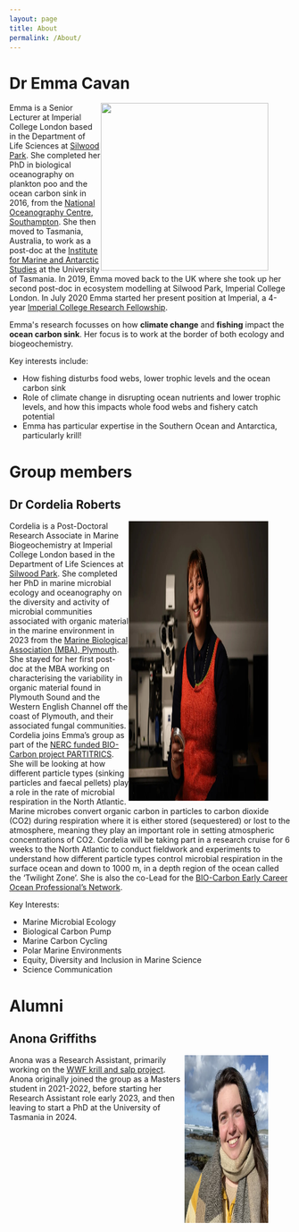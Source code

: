 ```yaml
---
layout: page
title: About
permalink: /About/
---
```


# Dr Emma Cavan

<figure>
    <img src="/Images/profile_pic.jpg" style="float: right;" width = "300" height = "300" alt="" >
</figure>

Emma is a Senior Lecturer at Imperial College London based in the Department of Life Sciences at [Silwood Park](https://www.imperial.ac.uk/silwood-park/). She completed her PhD in biological oceanography on plankton poo and the ocean carbon sink in 2016, from the [National Oceanography Centre, Southampton](https://www.noc.ac.uk). She then moved to Tasmania, Australia, to work as a post-doc at the [Institute for Marine and Antarctic Studies](https://www.imas.utas.edu.au) at the University of Tasmania. In 2019, Emma moved back to the UK where she took up her second post-doc in ecosystem modelling at Silwood Park, Imperial College London. In July 2020 Emma started her present position at Imperial, a 4-year [Imperial College Research Fellowship](http://127.0.0.1:4000/Research/).

Emma's research focusses on how **climate change** and **fishing** impact the **ocean carbon sink**. Her focus is to work at the border of both ecology and biogeochemistry.  
  
  Key interests include:

- How fishing disturbs food webs, lower trophic levels and the ocean carbon sink 
- Role of climate change in disrupting ocean nutrients and lower trophic levels, and how this impacts whole food webs and fishery catch potential
- Emma has particular expertise in the Southern Ocean and Antarctica, particularly krill!



# Group members

## Dr Cordelia Roberts

<figure>
<img src="/Images/RS5277_Cordelia-Roberts-2-alt-1536x1024.jpg" style="float: right;" width = "250" height = "500" alt="" >
</figure>

Cordelia is a Post-Doctoral Research Associate in Marine Biogeochemistry at Imperial College London based in the Department of Life Sciences at [Silwood Park](https://www.imperial.ac.uk/silwood-park/). She completed her PhD in marine microbial ecology and oceanography on the diversity and activity of microbial communities associated with organic material in the marine environment in 2023 from the [Marine Biological Association (MBA), Plymouth](https://www.mba.ac.uk/). She stayed for her first post-doc at the MBA working on characterising the variability in organic material found in Plymouth Sound and the Western English Channel off the coast of Plymouth, and their associated fungal communities. 
Cordelia joins Emma’s group as part of the [NERC funded BIO-Carbon project PARTITRICS](https://bio-carbon.ac.uk/). She will be looking at how different particle types (sinking particles and faecal pellets) play a role in the rate of microbial respiration in the North Atlantic. Marine microbes convert organic carbon in particles to carbon dioxide (CO2) during respiration where it is either stored (sequestered) or lost to the atmosphere, meaning they play an important role in setting atmospheric concentrations of CO2.  Cordelia will be taking part in a research cruise for 6 weeks to the North Atlantic to conduct fieldwork and experiments to understand how different particle types control microbial respiration in the surface ocean and down to 1000 m, in a depth region of the ocean called the ‘Twilight Zone’. She is also the co-Lead for the [BIO-Carbon Early Career Ocean Professional’s Network](https://bio-carbon.ac.uk/early-career). 

  Key Interests: 

- Marine Microbial Ecology
- Biological Carbon Pump
- Marine Carbon Cycling
- Polar Marine Environments
- Equity, Diversity and Inclusion in Marine Science
- Science Communication 


# Alumni

## Anona Griffiths

<figure>
<img src="/Images/Anona_profile.png" style="float: right;" width = "150" height = "300" alt="" >
</figure>

Anona was a Research Assistant, primarily working on the [WWF krill and salp project](https://e-cavan.github.io/Research/). Anona originally joined the group as a Masters student in 2021-2022, before starting her Research Assistant role early 2023, and then leaving to start a PhD at the University of Tasmania in 2024.

<br>
<br>
<br>
<br>
